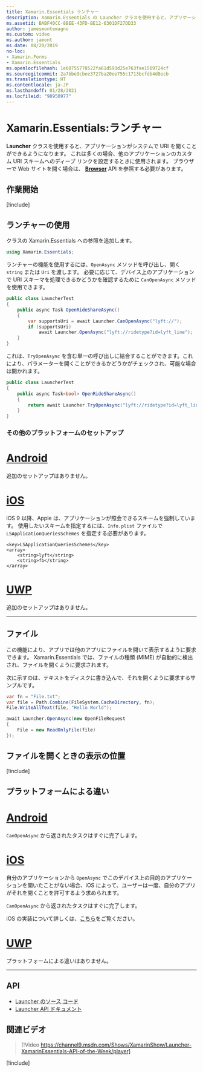 ```yaml
---
title: Xamarin.Essentials ランチャー
description: Xamarin.Essentials の Launcher クラスを使用すると、アプリケーションがシステムで URI を開くことができるようになります。
ms.assetid: BABF40CC-8BEE-43FD-BE12-6301DF27DD33
author: jamesmontemagno
ms.custom: video
ms.author: jamont
ms.date: 08/20/2019
no-loc:
- Xamarin.Forms
- Xamarin.Essentials
ms.openlocfilehash: 1e68755778522fa61d593d25e763fae1569724cf
ms.sourcegitcommit: 2a7bbe9cbee3727ba20ee755c1713bcfdb4d8ecb
ms.translationtype: HT
ms.contentlocale: ja-JP
ms.lasthandoff: 01/28/2021
ms.locfileid: "98950977"
---
```

# <a name="xamarinessentials-launcher"></a>Xamarin.Essentials:ランチャー

**Launcher** クラスを使用すると、アプリケーションがシステムで URI を開くことができるようになります。 これは多くの場合、他のアプリケーションのカスタム URI スキームへのディープ リンクを設定するときに使用されます。 ブラウザーで Web サイトを開く場合は、 **[Browser](open-browser.md)** API を参照する必要があります。

## <a name="get-started"></a>作業開始

[!include[](~/essentials/includes/get-started.md)]

## <a name="using-launcher"></a>ランチャーの使用

クラスの Xamarin.Essentials への参照を追加します。

```csharp
using Xamarin.Essentials;
```

ランチャーの機能を使用するには、`OpenAsync` メソッドを呼び出し、開く `string` または `Uri` を渡します。 必要に応じて、デバイス上のアプリケーションで URI スキーマを処理できるかどうかを確認するために `CanOpenAsync` メソッドを使用できます。

```csharp
public class LauncherTest
{
    public async Task OpenRideShareAsync()
    {
        var supportsUri = await Launcher.CanOpenAsync("lyft://");
        if (supportsUri)
            await Launcher.OpenAsync("lyft://ridetype?id=lyft_line");
    }
}
```

これは、`TryOpenAsync` を含む単一の呼び出しに結合することができます。これにより、パラメーターを開くことができるかどうかがチェックされ、可能な場合は開かれます。

```csharp
public class LauncherTest
{
    public async Task<bool> OpenRideShareAsync()
    {
        return await Launcher.TryOpenAsync("lyft://ridetype?id=lyft_line");
    }
}
```

### <a name="additional-platform-setup"></a>その他のプラットフォームのセットアップ

# <a name="android"></a>[Android](#tab/android)

追加のセットアップはありません。

# <a name="ios"></a>[iOS](#tab/ios)

iOS 9 以降、Apple は、アプリケーションが照会できるスキームを強制しています。 使用したいスキームを指定するには、`Info.plist` ファイルで `LSApplicationQueriesSchemes` を指定する必要があります。

```
<key>LSApplicationQueriesSchemes</key>
<array>
    <string>lyft</string>  
    <string>fb</string>
</array>
```

# <a name="uwp"></a>[UWP](#tab/uwp)

追加のセットアップはありません。

-----

## <a name="files"></a>ファイル

この機能により、アプリでは他のアプリにファイルを開いて表示するように要求できます。 Xamarin.Essentials では、ファイルの種類 (MIME) が自動的に検出され、ファイルを開くように要求されます。

次に示すのは、テキストをディスクに書き込んで、それを開くように要求するサンプルです。

```csharp
var fn = "File.txt";
var file = Path.Combine(FileSystem.CacheDirectory, fn);
File.WriteAllText(file, "Hello World");

await Launcher.OpenAsync(new OpenFileRequest
{
    File = new ReadOnlyFile(file)
});
```

## <a name="presentation-location-when-opening-files"></a>ファイルを開くときの表示の位置

[!include[](~/essentials/includes/ios-PresentationSourceBounds.md)]

## <a name="platform-differences"></a>プラットフォームによる違い

# <a name="android"></a>[Android](#tab/android)

`CanOpenAsync` から返されたタスクはすぐに完了します。

# <a name="ios"></a>[iOS](#tab/ios)

自分のアプリケーションから `OpenAsync` でこのデバイス上の目的のアプリケーションを開いたことがない場合、iOS によって、ユーザーは一度、自分のアプリがそれを開くことを許可するよう求められます。

`CanOpenAsync` から返されたタスクはすぐに完了します。

iOS の実装について詳しくは、[こちら](xref:UIKit.UIApplication.CanOpenUrl*)をご覧ください。

# <a name="uwp"></a>[UWP](#tab/uwp)

プラットフォームによる違いはありません。

-----

## <a name="api"></a>API

- [Launcher のソース コード](https://github.com/xamarin/Essentials/tree/main/Xamarin.Essentials/Launcher)
- [Launcher API ドキュメント](xref:Xamarin.Essentials.Launcher)

## <a name="related-video"></a>関連ビデオ

> [!Video https://channel9.msdn.com/Shows/XamarinShow/Launcher-XamarinEssentials-API-of-the-Week/player]

[!include[](~/essentials/includes/xamarin-show-essentials.md)]
